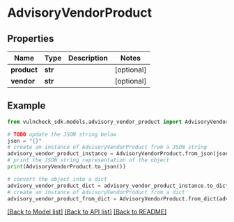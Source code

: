 # AdvisoryVendorProduct


## Properties

Name | Type | Description | Notes
------------ | ------------- | ------------- | -------------
**product** | **str** |  | [optional] 
**vendor** | **str** |  | [optional] 

## Example

```python
from vulncheck_sdk.models.advisory_vendor_product import AdvisoryVendorProduct

# TODO update the JSON string below
json = "{}"
# create an instance of AdvisoryVendorProduct from a JSON string
advisory_vendor_product_instance = AdvisoryVendorProduct.from_json(json)
# print the JSON string representation of the object
print(AdvisoryVendorProduct.to_json())

# convert the object into a dict
advisory_vendor_product_dict = advisory_vendor_product_instance.to_dict()
# create an instance of AdvisoryVendorProduct from a dict
advisory_vendor_product_from_dict = AdvisoryVendorProduct.from_dict(advisory_vendor_product_dict)
```
[[Back to Model list]](../README.md#documentation-for-models) [[Back to API list]](../README.md#documentation-for-api-endpoints) [[Back to README]](../README.md)


